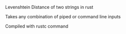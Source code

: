 Levenshtein Distance of two strings in rust

Takes any combination of piped or command line inputs

Compiled with rustc command 
